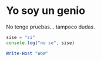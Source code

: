 # Yo soy un genio

No tengo pruebas... tampoco dudas.

```javascript
sise = "si"
console.log("no se", sise)
```

```powershell
Write-Host "WoW"
```
